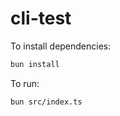 # cli-test

To install dependencies:

```bash
bun install
```

To run:

```bash
bun src/index.ts
```
